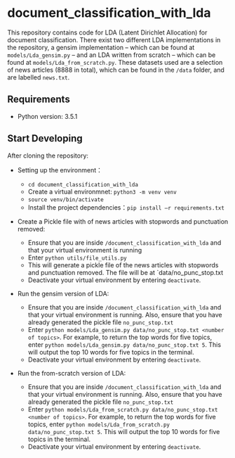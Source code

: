 # document_classification_with_lda

This repository contains code for LDA (Latent Dirichlet Allocation) for document classification. 
There exist two different LDA implementations in the repository, a gensim implementation – which can be found at
`models/Lda_gensim.py` – and an LDA written from scratch – which can be found at `models/Lda_from_scratch.py`.
These datasets used are a selection of news articles (8888 in total), which can be found in the `/data` folder, 
and are labelled `news.txt`.

## Requirements

* Python version: 3.5.1

## Start Developing

After cloning the repository:

* Setting up the environment：
    - `cd document_classification_with_lda`
    - Create a virtual environmnet: `python3 -m venv venv`
    - `source venv/bin/activate`
    - Install the project dependencies：`pip install –r requirements.txt`

* Create a Pickle file with of news articles with stopwords and punctuation removed:
    - Ensure that you are inside `/document_classification_with_lda` and that your virtual environment is running
    - Enter `python utils/file_utils.py`
    - This will generate a pickle file of the news articles with stopwords and punctuation removed. 
    The file will be at `data/no_punc_stop.txt
    - Deactivate your virtual environment by entering `deactivate`.
    
* Run the gensim version of LDA:
    - Ensure that you are inside `/document_classification_with_lda` and that your virtual environment is running. Also, ensure that you 
    have already generated the pickle file `no_punc_stop.txt`
    - Enter `python models/Lda_gensim.py data/no_punc_stop.txt <number of topics>`.
    For example, to return the top words for five topics, enter `python models/Lda_gensim.py data/no_punc_stop.txt 5`. 
    This will output the top 10 words for five topics in the terminal.
    - Deactivate your virtual environment by entering `deactivate`.
    
 * Run the from-scratch version of LDA:
    - Ensure that you are inside `/document_classification_with_lda` and that your virtual environment is running. Also, ensure that you 
    have already generated the pickle file `no_punc_stop.txt`
    - Enter `python models/Lda_from_scratch.py data/no_punc_stop.txt <number of topics>`.
    For example, to return the top words for five topics, enter `python models/Lda_from_scratch.py data/no_punc_stop.txt 5`. 
    This will output the top 10 words for five topics in the terminal.
    - Deactivate your virtual environment by entering `deactivate`.
